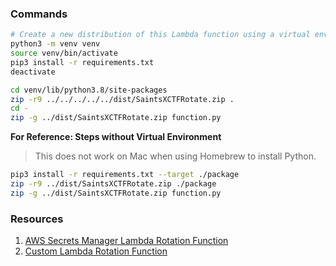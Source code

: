 ### Commands

```bash
# Create a new distribution of this Lambda function using a virtual environment.
python3 -m venv venv
source venv/bin/activate
pip3 install -r requirements.txt
deactivate

cd venv/lib/python3.8/site-packages
zip -r9 ../../../../../dist/SaintsXCTFRotate.zip .
cd -
zip -g ../dist/SaintsXCTFRotate.zip function.py 
```

**For Reference: Steps without Virtual Environment**

> This does not work on Mac when using Homebrew to install Python.

```bash
pip3 install -r requirements.txt --target ./package
zip -r9 ../dist/SaintsXCTFRotate.zip ./package
zip -g ../dist/SaintsXCTFRotate.zip function.py 
```

### Resources

1. [AWS Secrets Manager Lambda Rotation Function](https://docs.aws.amazon.com/secretsmanager/latest/userguide/rotating-secrets-lambda-function-overview.html)
2. [Custom Lambda Rotation Function](https://github.com/aws-samples/aws-secrets-manager-ssh-key-rotation)